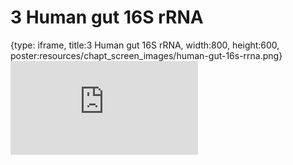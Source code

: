 # 3 Human gut 16S rRNA
 
{type: iframe, title:3 Human gut 16S rRNA, width:800, height:600, poster:resources/chapt_screen_images/human-gut-16s-rrna.png}
![](https://sayumiyork.github.io/miniCURE-16S_Test/human-gut-16s-rrna.html)
 

 
